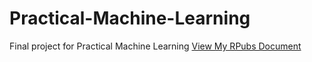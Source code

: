# Practical-Machine-Learning
Final project for Practical Machine Learning
[View My RPubs Document](https://rpubs.com/Semple1955/1076896)
